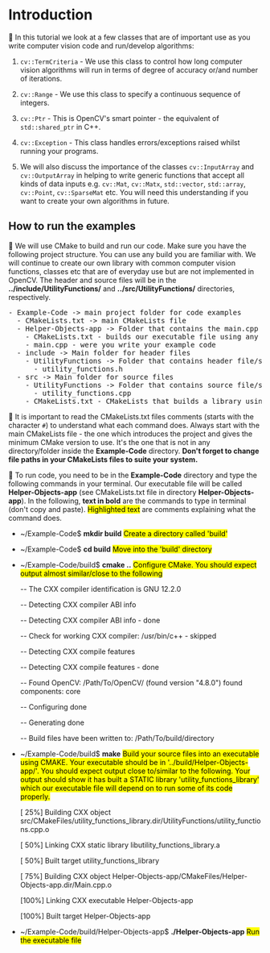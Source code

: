 # Introduction

:memo: In this tutorial we look at a few classes that are of important use as you write computer vision code and run/develop algorithms:

1. `cv::TermCriteria` - We use this class to control how long computer vision algorithms will run in terms of degree of accuracy or/and number of iterations.

2. `cv::Range` - We use this class to specify a continuous sequence of integers.

3. `cv::Ptr` - This is OpenCV's smart pointer - the equivalent of `std::shared_ptr` in C++.

4. `cv::Exception` - This class handles errors/exceptions raised whilst running your programs.

5. We will also discuss the importance of the classes `cv::InputArray` and `cv::OutputArray` in helping to write generic functions that accept all kinds of data inputs e.g. `cv::Mat`, `cv::Matx`, `std::vector`, `std::array`, `cv::Point`, `cv::SparseMat` etc. You will need this understanding if you want to create your own algorithms in future.

## How to run the examples

:memo: We will use CMake to build and run our code. Make sure you have the following project structure. You can use any build you are familiar with. We will continue to create our own library with common computer vision functions, classes etc that are of everyday use but are not implemented in OpenCV. The header and source files will be in the **../include/UtilityFunctions/** and **../src/UtilityFunctions/** directories, respectively. 

<div class="highlight-default notranslate"><div class="highlight"><pre><span></span><span class="o">-</span> <span class="n">Example-Code -> main project folder for code examples</span>
  <span class="o">-</span> <span class="n">CMakeLists</span><span class="o">.</span><span class="n">txt -> main CMakeLists file</span>
  <span class="o">-</span> <span class="n">Helper-Objects-app -> Folder that contains the main.cpp file</span>
    <span class="o">-</span> <span class="n">CMakeLists</span><span class="o">.</span><span class="n">txt - builds our executable file using any external libraries e.g OpenCV</span>
    <span class="o">-</span> <span class="n">main</span><span class="o">.</span><span class="n">cpp - were you write your example code </span>
  <span class="o">-</span> <span class="n">include -> Main folder for header files</span>
    <span class="o">-</span> <span class="n">UtilityFunctions -> Folder that contains header file/s for the library we will create on our own</span>
      <span class="o">-</span> <span class="n">utility_functions</span><span class="o">.</span><span class="n">h</span>
  <span class="o">-</span> <span class="n">src -> Main folder for source files</span>
    <span class="o">-</span> <span class="n">UtilityFunctions -> Folder that contains source file/s for the library we will create on our own</span>
      <span class="o">-</span> <span class="n">utility_functions</span><span class="o">.</span><span class="n">cpp</span>
    <span class="o">-</span> <span class="n">CMakeLists</span><span class="o">.</span><span class="n">txt - CMakeLists that builds a library using the include and src files </span> 
</pre></div>
</div>

:memo: It is important to read the CMakeLists.txt files comments (starts with the character `#`) to understand what each command does. Always start with the main CMakeLists file - the one which introduces the project and gives the minimum CMake version to use. It's the one that is not in any directory/folder inside the **Example-Code** directory. **Don't forget to change file paths in your CMakeLists files to suite your system.**

:memo: To run code, you need to be in the **Example-Code** directory and type the following commands in your terminal. Our executable file will be called **Helper-Objects-app** (see CMakeLists.txt file in directory **Helper-Objects-app**). In the following, **text in bold** are the commands to type in terminal (don't copy and paste). <mark>Highlighted text</mark> are comments explaining what the command does.


* ~/Example-Code$ **mkdir build**  <mark>Create a directory called 'build'</mark>

* ~/Example-Code$ **cd build** <mark>Move into the 'build' directory</mark>

* ~/Example-Code/build$ **cmake ..** <mark>Configure CMake. You should expect output almost similar/close to the following</mark>

    -- The CXX compiler identification is GNU 12.2.0

    -- Detecting CXX compiler ABI info

    -- Detecting CXX compiler ABI info - done

    -- Check for working CXX compiler: /usr/bin/c++ - skipped

    -- Detecting CXX compile features

    -- Detecting CXX compile features - done

    -- Found OpenCV: /Path/To/OpenCV/ (found version "4.8.0") found components: core 

    -- Configuring done

    -- Generating done
    
    -- Build files have been written to: /Path/To/build/directory

* ~/Example-Code/build$ **make** <mark>Build your source files into an executable using CMAKE. Your executable should be in '../build/Helper-Objects-app/'. You should expect output close to/similar to the following. Your output should show it has built a  STATIC library 'utility_functions_library' which our executable file will depend on to run some of its code properly.</mark>

    [ 25%] Building CXX object src/CMakeFiles/utility_functions_library.dir/UtilityFunctions/utility_functions.cpp.o

    [ 50%] Linking CXX static library libutility_functions_library.a

    [ 50%] Built target utility_functions_library

    [ 75%] Building CXX object Helper-Objects-app/CMakeFiles/Helper-Objects-app.dir/Main.cpp.o

    [100%] Linking CXX executable Helper-Objects-app

    [100%] Built target Helper-Objects-app

* ~/Example-Code/build/Helper-Objects-app$ **./Helper-Objects-app** <mark>Run the executable file</mark>
